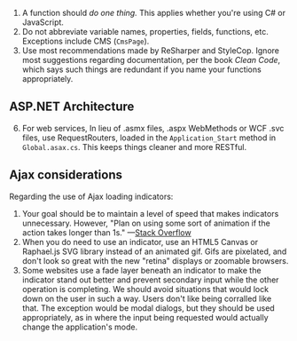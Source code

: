 1. A function should *do one thing.* This applies whether you're using C# or JavaScript.
2. Do not abbreviate variable names, properties, fields, functions, etc. Exceptions include CMS (`CmsPage`).
3. Use most recommendations made by ReSharper and StyleCop. Ignore most suggestions regarding documentation, per the book _Clean Code_, which says such things are redundant if you name your functions appropriately.

## ASP.NET Architecture
6. For web services, In lieu of .asmx files, .aspx WebMethods or WCF .svc files, use RequestRouters, loaded in the `Application_Start` method in `Global.asax.cs`. This keeps things cleaner and more RESTful.

## Ajax considerations
Regarding the use of Ajax loading indicators:
  1. Your goal should be to maintain a level of speed that makes indicators unnecessary. However, "Plan on using some sort of animation if the action takes longer than 1s." —[Stack Overflow](http://stackoverflow.com/a/536318/16454)
  2. When you do need to use an indicator, use an HTML5 Canvas or Raphael.js SVG library instead of an animated gif. Gifs are pixelated, and don't look so great with the new "retina" displays or zoomable browsers.
  2. Some websites use a fade layer beneath an indicator to make the indicator  stand out better and prevent secondary input while the other operation is completing. We should avoid situations that would lock down on the user in such a way. Users don't like being corralled like that. The exception would be modal dialogs, but they should be used appropriately, as in where the input being requested would actually change the application's mode.